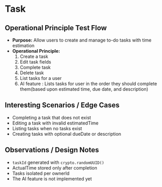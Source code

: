 # Task
## Operational Principle Test Flow
- **Purpose:** Allow users to create and manage to-do tasks with time estimation
- **Operational Principle:** 
  1. Create a task
  2. Edit task fields
  3. Complete task
  4. Delete task
  5. List tasks for a user
  6. AI feature : Lists tasks for user in the order they should complete them(based upon estimated time, due date, and description)

## Interesting Scenarios / Edge Cases
- Completing a task that does not exist
- Editing a task with invalid estimatedTime
- Listing tasks when no tasks exist
- Creating tasks with optional dueDate or description

## Observations / Design Notes
- `taskId` generated with `crypto.randomUUID()`
- ActualTime stored only after completion
- Tasks isolated per ownerId
- The AI feature is not implemented yet
